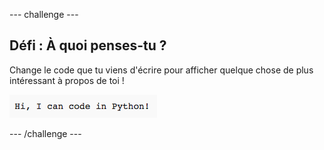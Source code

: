 \--- challenge \---

## Défi : À quoi penses-tu ?

Change le code que tu viens d'écrire pour afficher quelque chose de plus intéressant à propos de toi !

![capture d'écran](images/me-mind.png)

\--- /challenge \---